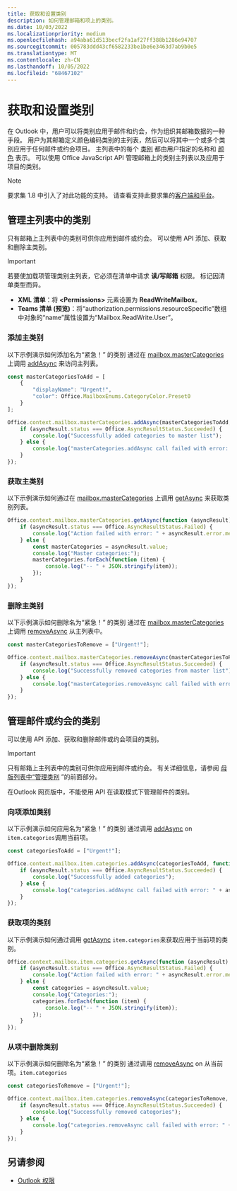 ```yaml
---
title: 获取和设置类别
description: 如何管理邮箱和项上的类别。
ms.date: 10/03/2022
ms.localizationpriority: medium
ms.openlocfilehash: a94aba61d513becf2fa1af27ff388b1286e94707
ms.sourcegitcommit: 005783ddd43cf6582233be1be6e3463d7ab9b0e5
ms.translationtype: MT
ms.contentlocale: zh-CN
ms.lasthandoff: 10/05/2022
ms.locfileid: "68467102"
---
```

# <a name="get-and-set-categories"></a>获取和设置类别

在 Outlook 中，用户可以将类别应用于邮件和约会，作为组织其邮箱数据的一种手段。 用户为其邮箱定义颜色编码类别的主列表，然后可以将其中一个或多个类别应用于任何邮件或约会项目。 主列表中的每个 [类别](/javascript/api/outlook/office.categorydetails) 都由用户指定的名称和 [颜色](/javascript/api/outlook/office.mailboxenums.categorycolor) 表示。 可以使用 Office JavaScript API 管理邮箱上的类别主列表以及应用于项目的类别。

> [!NOTE]
> 要求集 1.8 中引入了对此功能的支持。 请查看支持此要求集的[客户端和平台](/javascript/api/requirement-sets/outlook/outlook-api-requirement-sets#requirement-sets-supported-by-exchange-servers-and-outlook-clients)。

## <a name="manage-categories-in-the-master-list"></a>管理主列表中的类别

只有邮箱上主列表中的类别可供你应用到邮件或约会。 可以使用 API 添加、获取和删除主类别。

> [!IMPORTANT]
> 若要使加载项管理类别主列表，它必须在清单中请求 **读/写邮箱** 权限。 标记因清单类型而异。
>
> - **XML 清单**：将 **\<Permissions\>** 元素设置为 **ReadWriteMailbox**。
> - **Teams 清单 (预览)**：将“authorization.permissions.resourceSpecific”数组中对象的“name”属性设置为“Mailbox.ReadWrite.User”。

### <a name="add-master-categories"></a>添加主类别

以下示例演示如何添加名为“紧急！” 的类别 通过在 [mailbox.masterCategories](/javascript/api/outlook/office.mailbox#outlook-office-mailbox-mastercategories-member) 上调用 [addAsync](/javascript/api/outlook/office.mastercategories#outlook-office-mastercategories-addasync-member(1)) 来访问主列表。

```js
const masterCategoriesToAdd = [
    {
        "displayName": "Urgent!",
        "color": Office.MailboxEnums.CategoryColor.Preset0
    }
];

Office.context.mailbox.masterCategories.addAsync(masterCategoriesToAdd, function (asyncResult) {
    if (asyncResult.status === Office.AsyncResultStatus.Succeeded) {
        console.log("Successfully added categories to master list");
    } else {
        console.log("masterCategories.addAsync call failed with error: " + asyncResult.error.message);
    }
});
```

### <a name="get-master-categories"></a>获取主类别

以下示例演示如何通过在 [mailbox.masterCategories](/javascript/api/outlook/office.mailbox#outlook-office-mailbox-mastercategories-member) 上调用 [getAsync](/javascript/api/outlook/office.mastercategories#outlook-office-mastercategories-getasync-member(1)) 来获取类别列表。

```js
Office.context.mailbox.masterCategories.getAsync(function (asyncResult) {
    if (asyncResult.status === Office.AsyncResultStatus.Failed) {
        console.log("Action failed with error: " + asyncResult.error.message);
    } else {
        const masterCategories = asyncResult.value;
        console.log("Master categories:");
        masterCategories.forEach(function (item) {
            console.log("-- " + JSON.stringify(item));
        });
    }
});
```

### <a name="remove-master-categories"></a>删除主类别

以下示例演示如何删除名为“紧急！” 的类别 通过在 [mailbox.masterCategories](/javascript/api/outlook/office.mailbox#outlook-office-mailbox-mastercategories-member) 上调用 [removeAsync](/javascript/api/outlook/office.mastercategories#outlook-office-mastercategories-removeasync-member(1)) 从主列表中。

```js
const masterCategoriesToRemove = ["Urgent!"];

Office.context.mailbox.masterCategories.removeAsync(masterCategoriesToRemove, function (asyncResult) {
    if (asyncResult.status === Office.AsyncResultStatus.Succeeded) {
        console.log("Successfully removed categories from master list");
    } else {
        console.log("masterCategories.removeAsync call failed with error: " + asyncResult.error.message);
    }
});
```

## <a name="manage-categories-on-a-message-or-appointment"></a>管理邮件或约会的类别

可以使用 API 添加、获取和删除邮件或约会项目的类别。

> [!IMPORTANT]
> 只有邮箱上主列表中的类别可供你应用到邮件或约会。 有关详细信息，请参阅 [母版列表中“管理类别](#manage-categories-in-the-master-list) ”的前面部分。
>
> 在Outlook 网页版中，不能使用 API 在读取模式下管理邮件的类别。

### <a name="add-categories-to-an-item"></a>向项添加类别

以下示例演示如何应用名为“紧急！” 的类别 通过调用 [addAsync](/javascript/api/outlook/office.categories#outlook-office-categories-addasync-member(1)) on `item.categories`调用当前项。

```js
const categoriesToAdd = ["Urgent!"];

Office.context.mailbox.item.categories.addAsync(categoriesToAdd, function (asyncResult) {
    if (asyncResult.status === Office.AsyncResultStatus.Succeeded) {
        console.log("Successfully added categories");
    } else {
        console.log("categories.addAsync call failed with error: " + asyncResult.error.message);
    }
});
```

### <a name="get-an-items-categories"></a>获取项的类别

以下示例演示如何通过调用 [getAsync](/javascript/api/outlook/office.categories#outlook-office-categories-getasync-member(1)) `item.categories`来获取应用于当前项的类别。

```js
Office.context.mailbox.item.categories.getAsync(function (asyncResult) {
    if (asyncResult.status === Office.AsyncResultStatus.Failed) {
        console.log("Action failed with error: " + asyncResult.error.message);
    } else {
        const categories = asyncResult.value;
        console.log("Categories:");
        categories.forEach(function (item) {
            console.log("-- " + JSON.stringify(item));
        });
    }
});
```

### <a name="remove-categories-from-an-item"></a>从项中删除类别

以下示例演示如何删除名为“紧急！” 的类别 通过调用 [removeAsync](/javascript/api/outlook/office.categories#outlook-office-categories-removeasync-member(1)) on 从当前项。`item.categories`

```js
const categoriesToRemove = ["Urgent!"];

Office.context.mailbox.item.categories.removeAsync(categoriesToRemove, function (asyncResult) {
    if (asyncResult.status === Office.AsyncResultStatus.Succeeded) {
        console.log("Successfully removed categories");
    } else {
        console.log("categories.removeAsync call failed with error: " + asyncResult.error.message);
    }
});
```

## <a name="see-also"></a>另请参阅

- [Outlook 权限](understanding-outlook-add-in-permissions.md)
